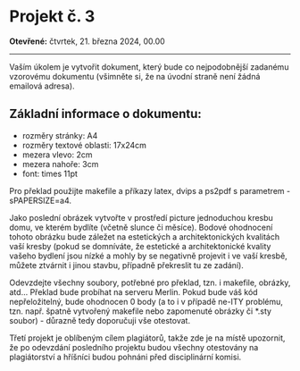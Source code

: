 # Projekt č. 3

**Otevřené:** čtvrtek, 21. března 2024, 00.00

---

Vaším úkolem je vytvořit dokument, který bude co nejpodobnější zadanému vzorovému dokumentu (všimněte si, že na úvodní straně není žádná emailová adresa).

## Základní informace o dokumentu:

- rozměry stránky: A4
- rozměry textové oblasti: 17x24cm
- mezera vlevo: 2cm
- mezera nahoře: 3cm
- font: times 11pt

Pro překlad použijte makefile a příkazy latex, dvips a ps2pdf s parametrem -sPAPERSIZE=a4.

Jako poslední obrázek vytvořte v prostředí picture jednoduchou kresbu domu, ve kterém bydlíte (včetně slunce či měsíce). Bodové ohodnocení tohoto obrázku bude záležet na estetických a architektonických kvalitách vaší kresby (pokud se domníváte, že estetické a architektonické kvality vašeho bydlení jsou nízké a mohly by se negativně projevit i ve vaší kresbě, můžete ztvárnit i jinou stavbu, případně překreslit tu ze zadání).

Odevzdejte všechny soubory, potřebné pro překlad, tzn. i makefile, obrázky, atd... Překlad bude probíhat na serveru Merlin. Pokud bude váš kód nepřeložitelný, bude ohodnocen 0 body (a to i v případě ne-ITY problému, tzn. např. špatně vytvořený makefile nebo zapomenuté obrázky či *.sty soubor) - důrazně tedy doporučuji vše otestovat.

Třetí projekt je oblíbeným cílem plagiátorů, takže zde je na místě upozornit, že po odevzdání posledního projektu budou všechny otestovány na plagiátorství a hříšníci budou pohnáni před disciplinární komisi.
